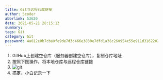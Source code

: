 ```yaml
---
title: Git与远程仓库链接
author: 5coder
abbrlink: 53620
date: 2021-05-21 20:15:13
summary:
tags: Git
category: Git
password: 4a012e0b7cba0fe9de7d3c466e3830e7dfd1a36c260954c55e911d3162202c2c
---
```


1. GitHub上创建空仓库（服务器创建空仓库），复制仓库地址
2. 按照下图操作，将本地仓库与远程仓库链接
3. ![git](https://gitee.com/coder5leo/markdown-picture-bed/raw/master/img/image-20210615061400980.png)
4. 搞定，小白记录一下
